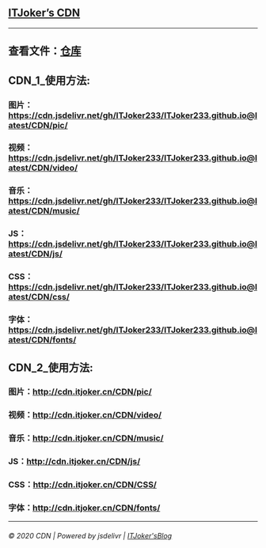 <html>

<head>
    <meta name="theme-color" content="rgb(17,14,9)">



<body>
    <div class="container">
        <div class="row">
            <div class="col-sm-12">
                <h2><a href="https://cdn.itjoker.cn">ITJoker’s CDN</a></h2>
                <hr>
            </div>
            <div class="col-sm-9">
                <h2>查看文件：<a href="https://github.com/ITJoker233/ITJoker233.github.io/tree/master/CDN">仓库</a></h2>
            </div>
            <div class="col-sm-9">
                <h2>CDN_1_使用方法:</h2>
                <h3>图片：<a href="https://cdn.jsdelivr.net/gh/ITJoker233/ITJoker233.github.io@latest/CDN/pic/">https://cdn.jsdelivr.net/gh/ITJoker233/ITJoker233.github.io@latest/CDN/pic/</a></h3>
                <h3>视频：<a href="https://cdn.jsdelivr.net/gh/ITJoker233/ITJoker233.github.io@latest/CDN/video/">https://cdn.jsdelivr.net/gh/ITJoker233/ITJoker233.github.io@latest/CDN/video/</a></h3>
                <h3>音乐：<a href="https://cdn.jsdelivr.net/gh/ITJoker233/ITJoker233.github.io@latest/CDN/music/">https://cdn.jsdelivr.net/gh/ITJoker233/ITJoker233.github.io@latest/CDN/music/</a></h3>
                <h3>JS：<a href="https://cdn.jsdelivr.net/gh/ITJoker233/ITJoker233.github.io@latest/CDN/js/">https://cdn.jsdelivr.net/gh/ITJoker233/ITJoker233.github.io@latest/CDN/js/</a></h3>
                <h3>CSS：<a href="https://cdn.jsdelivr.net/gh/ITJoker233/ITJoker233.github.io@latest/CDN/js/">https://cdn.jsdelivr.net/gh/ITJoker233/ITJoker233.github.io@latest/CDN/css/</a></h3>
                <h3>字体：<a href="https://cdn.jsdelivr.net/gh/ITJoker233/ITJoker233.github.io@latest/CDN/js/">https://cdn.jsdelivr.net/gh/ITJoker233/ITJoker233.github.io@latest/CDN/fonts/</a></h3>
            </div>
            <div class="col-sm-9">
                <h2>CDN_2_使用方法:</h2>
                <h3>图片：<a href="http://cdn.itjoker.cn/CDN/pic/">http://cdn.itjoker.cn/CDN/pic/</a></h3>
                <h3>视频：<a href="http://cdn.itjoker.cn/CDN/video/">http://cdn.itjoker.cn/CDN/video/</a></h3>
                <h3>音乐：<a href="http://cdn.itjoker.cn/CDN/music/">http://cdn.itjoker.cn/CDN/music/</a></h3>
                <h3>JS：<a href="http://cdn.itjoker.cn/CDN/js/">http://cdn.itjoker.cn/CDN/js/</a></h3>
                <h3>CSS：<a href="http://cdn.itjoker.cn/CDN/js/">http://cdn.itjoker.cn/CDN/CSS/</a></h3>
                <h3>字体：<a href="http://cdn.itjoker.cn/CDN/js/">http://cdn.itjoker.cn/CDN/fonts/</a></h3>
            </div>
        </div>
        <hr>
        <div class="row">
            <div class="col-sm-12">
                <h6>© 2020 CDN | Powered by jsdelivr | <a href="https://blog.itjoker.cn">ITJoker'sBlog</a></h6>
            </div>
        </div>
    </div>
    </div>
</body>

</html>
